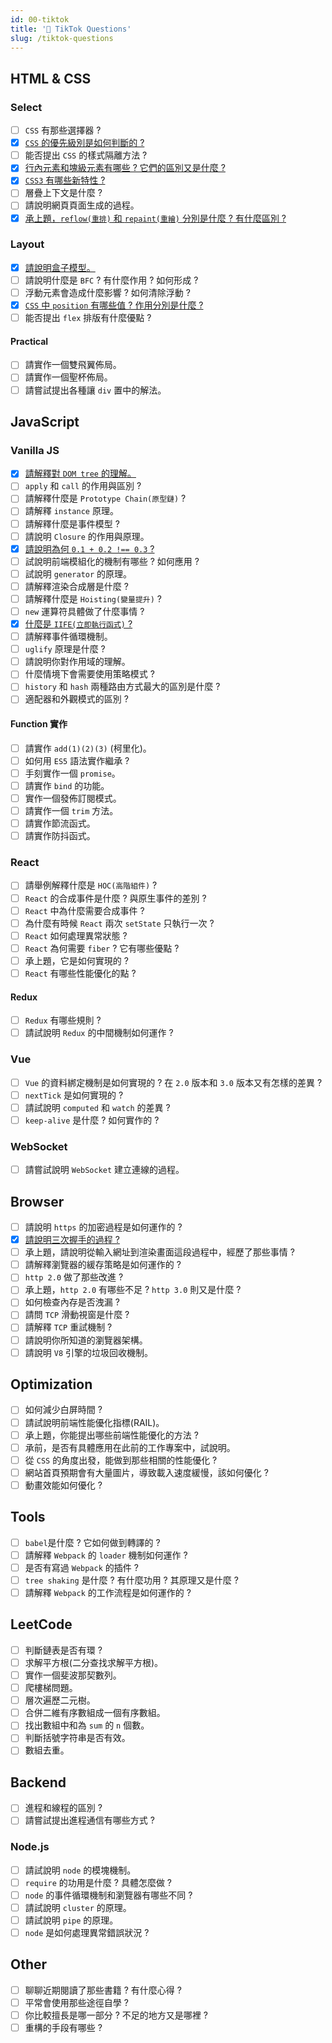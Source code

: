 ```yaml
---
id: 00-tiktok
title: '📜 TikTok Questions'
slug: /tiktok-questions
---
```


## HTML & CSS

### Select

- [ ] `CSS` 有那些選擇器 ?
- [x] [`CSS` 的優先級別是如何判斷的 ?](../../CSS/06-specificity.md)
- [ ] 能否提出 `CSS` 的樣式隔離方法 ?
- [x] [行內元素和塊級元素有哪些 ? 它們的區別又是什麼 ?](../../CSS/05-inline-block.md)
- [x] [`CSS3` 有哪些新特性 ?](../../CSS/03-css3-features.md)
- [ ] 層疊上下文是什麼 ?
- [ ] 請說明網頁頁面生成的過程。
- [x] [承上題，`reflow(重排)` 和 `repaint(重繪)` 分別是什麼 ? 有什麼區別 ?](../../CSS/02-reflow-repaint.md)

### Layout

- [x] [請說明盒子模型。](../../CSS/Layout/box-model.md)
- [ ] 請說明什麼是 `BFC` ? 有什麼作用 ? 如何形成 ?
- [ ] 浮動元素會造成什麼影響 ? 如何清除浮動 ?
- [x] [`CSS` 中 `position` 有哪些值 ? 作用分別是什麼 ?](../../CSS/Layout/position.md)
- [ ] 能否提出 `flex` 排版有什麼優點 ?

#### Practical

- [ ] 請實作一個雙飛翼佈局。
- [ ] 請實作一個聖杯佈局。
- [ ] 請嘗試提出各種讓 `div` 置中的解法。

## JavaScript

### Vanilla JS

- [x] [請解釋對 `DOM tree` 的理解。](../../JavaScript/03-dom.md)
- [ ] `apply` 和 `call` 的作用與區別 ?
- [ ] 請解釋什麼是 `Prototype Chain(原型鏈)` ?
- [ ] 請解釋 `instance` 原理。
- [ ] 請解釋什麼是事件模型 ?
- [ ] 請說明 `Closure` 的作用與原理。
- [x] [請說明為何 `0.1 + 0.2 !== 0.3` ?](../../JavaScript/05-decimal-points.md)
- [ ] 試說明前端模組化的機制有哪些 ? 如何應用 ?
- [ ] 試說明 `generator` 的原理。
- [ ] 請解釋渲染合成層是什麼 ?
- [ ] 請解釋什麼是 `Hoisting(變量提升)` ?
- [ ] `new` 運算符具體做了什麼事情 ?
- [x] [什麼是 `IIFE(立即執行函式)` ?](../../JavaScript/04-IIFE.md)
- [ ] 請解釋事件循環機制。
- [ ] `uglify` 原理是什麼 ?
- [ ] 請說明你對作用域的理解。
- [ ] 什麼情境下會需要使用策略模式 ?
- [ ] `history` 和 `hash` 兩種路由方式最大的區別是什麼 ?
- [ ] 適配器和外觀模式的區別 ?

#### Function 實作

- [ ] 請實作 `add(1)(2)(3)` (柯里化)。
- [ ] 如何用 `ES5` 語法實作繼承 ?
- [ ] 手刻實作一個 `promise`。
- [ ] 請實作 `bind` 的功能。
- [ ] 實作一個發佈訂閱模式。
- [ ] 請實作一個 `trim` 方法。
- [ ] 請實作節流函式。
- [ ] 請實作防抖函式。

### React

- [ ] 請舉例解釋什麼是 `HOC(高階組件)` ?
- [ ] `React` 的合成事件是什麼 ? 與原生事件的差別 ?
- [ ] `React` 中為什麼需要合成事件 ?
- [ ] 為什麼有時候 `React` 兩次 `setState` 只執行一次 ?
- [ ] `React` 如何處理異常狀態 ?
- [ ] `React` 為何需要 `fiber` ? 它有哪些優點 ?
- [ ] 承上題，它是如何實現的 ?
- [ ] `React` 有哪些性能優化的點 ?

#### Redux

- [ ] `Redux` 有哪些規則 ?
- [ ] 請試說明 `Redux` 的中間機制如何運作 ?

### Vue

- [ ] `Vue` 的資料綁定機制是如何實現的 ? 在 `2.0` 版本和 `3.0` 版本又有怎樣的差異 ?
- [ ] `nextTick` 是如何實現的 ?
- [ ] 請試說明 `computed` 和 `watch` 的差異 ?
- [ ] `keep-alive` 是什麼 ? 如何實作的 ?

### WebSocket

- [ ] 請嘗試說明 `WebSocket` 建立連線的過程。

## Browser

- [ ] 請說明 `https` 的加密過程是如何運作的 ?
- [x] [請說明三次握手的過程 ?](../../Browser/01-three-way-handshake.md)
- [ ] 承上題，請說明從輸入網址到渲染畫面這段過程中，經歷了那些事情 ?
- [ ] 請解釋瀏覽器的緩存策略是如何運作的 ?
- [ ] `http 2.0` 做了那些改進 ?
- [ ] 承上題，`http 2.0` 有哪些不足 ? `http 3.0` 則又是什麼 ?
- [ ] 如何檢查內存是否洩漏 ?
- [ ] 請問 `TCP` 滑動視窗是什麼 ?
- [ ] 請解釋 `TCP` 重試機制 ?
- [ ] 請說明你所知道的瀏覽器架構。
- [ ] 請說明 `V8` 引擎的垃圾回收機制。

## Optimization

- [ ] 如何減少白屏時間 ?
- [ ] 請試說明前端性能優化指標(RAIL)。
- [ ] 承上題，你能提出哪些前端性能優化的方法 ?
- [ ] 承前，是否有具體應用在此前的工作專案中，試說明。
- [ ] 從 `CSS` 的角度出發，能做到那些相關的性能優化 ?
- [ ] 網站首頁預期會有大量圖片，導致載入速度緩慢，該如何優化 ?
- [ ] 動畫效能如何優化 ?

## Tools

- [ ] `babel`是什麼 ? 它如何做到轉譯的 ?
- [ ] 請解釋 `Webpack` 的 `loader` 機制如何運作 ?
- [ ] 是否有寫過 `Webpack` 的插件 ?
- [ ] `tree shaking` 是什麼 ? 有什麼功用 ? 其原理又是什麼 ?
- [ ] 請解釋 `Webpack` 的工作流程是如何運作的 ?

## LeetCode

- [ ] 判斷鏈表是否有環 ?
- [ ] 求解平方根(二分查找求解平方根)。
- [ ] 實作一個斐波那契數列。
- [ ] 爬樓梯問題。
- [ ] 層次遍歷二元樹。
- [ ] 合併二維有序數組成一個有序數組。
- [ ] 找出數組中和為 `sum` 的 `n` 個數。
- [ ] 判斷括號字符串是否有效。
- [ ] 數組去重。

## Backend

- [ ] 進程和線程的區別 ?
- [ ] 請嘗試提出進程通信有哪些方式 ?

### Node.js

- [ ] 請試說明 `node` 的模塊機制。
- [ ] `require` 的功用是什麼 ? 具體怎麼做 ?
- [ ] `node` 的事件循環機制和瀏覽器有哪些不同 ?
- [ ] 請試說明 `cluster` 的原理。
- [ ] 請試說明 `pipe` 的原理。
- [ ] `node` 是如何處理異常錯誤狀況 ?

## Other

- [ ] 聊聊近期閱讀了那些書籍 ? 有什麼心得 ?
- [ ] 平常會使用那些途徑自學 ?
- [ ] 你比較擅長是哪一部分 ? 不足的地方又是哪裡 ?
- [ ] 重構的手段有哪些 ?
